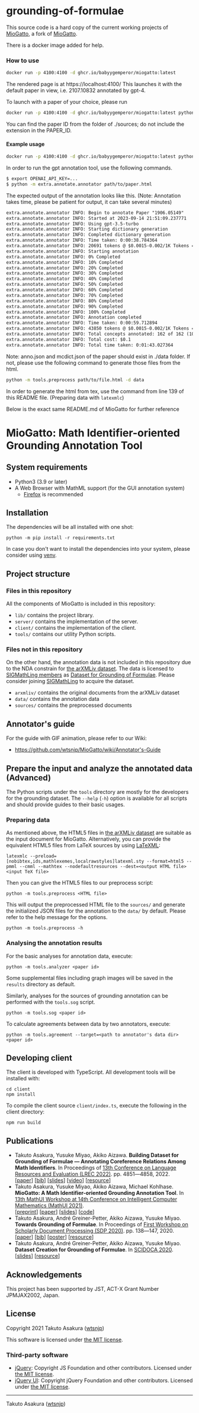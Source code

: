 # grounding-of-formulae

This source code is a hard copy of the current working projects of [MioGatto](https://github.com/babyygemperor/MioGatto), a fork of [MioGatto](https://github.com/babyygemperor/MioGatto). 

There is a docker image added for help.

### How to use

```sh
docker run -p 4100:4100 -d ghcr.io/babyygemperor/miogatto:latest
```

The rendered page is at https://localhost:4100/
This launches it with the default paper in view, i.e. 2107.10832 annotated by gpt-4.

To launch with a paper of your choice, please run

```sh
docker run -p 4100:4100 -d ghcr.io/babyygemperor/miogatto:latest python -m server <PAPER_ID>
```

You can find the paper ID from the folder of ./sources; do not include the extension in the PAPER_ID.

#### Example usage

```sh
docker run -p 4100:4100 -d ghcr.io/babyygemperor/miogatto:latest python -m server 1906.05149-StableBeluga2
```

In order to run the gpt annotation tool, use the following commands.

```sh
$ export OPENAI_API_KEY=...
$ python -m extra.annotate.annotator path/to/paper.html
```

The expected output of the annotation looks like this. (Note: Annotation takes time, please be patient for output, it can take several minutes)
```txt
extra.annotate.annotator INFO: Begin to annotate Paper "1906.05149"
extra.annotate.annotator INFO: Started at 2023-09-14 21:51:09.237771
extra.annotate.annotator INFO: Using gpt-3.5-turbo
extra.annotate.annotator INFO: Starting dictionary generation
extra.annotate.annotator INFO: Completed dictionary generation
extra.annotate.annotator INFO: Time taken: 0:00:38.784364
extra.annotate.annotator INFO: 20691 tokens @ $0.0015-0.002/1K Tokens = $0.032619 in 40 seconds => 517.275 Tokens/second
extra.annotate.annotator INFO: Starting annotation
extra.annotate.annotator INFO: 0% Completed
extra.annotate.annotator INFO: 10% Completed
extra.annotate.annotator INFO: 20% Completed
extra.annotate.annotator INFO: 30% Completed
extra.annotate.annotator INFO: 40% Completed
extra.annotate.annotator INFO: 50% Completed
extra.annotate.annotator INFO: 60% Completed
extra.annotate.annotator INFO: 70% Completed
extra.annotate.annotator INFO: 80% Completed
extra.annotate.annotator INFO: 90% Completed
extra.annotate.annotator INFO: 100% Completed
extra.annotate.annotator INFO: Annotation completed
extra.annotate.annotator INFO: Time taken: 0:00:59.712894
extra.annotate.annotator INFO: 43850 tokens @ $0.0015-0.002/1K Tokens = $0.065848 in 59 seconds => 743.2203389830509 Tokens/second
extra.annotate.annotator INFO: Total concepts annotated: 162 of 162 (100.0%)
extra.annotate.annotator INFO: Total cost: $0.1
extra.annotate.annotator INFO: Total time taken: 0:01:43.027364
```

Note: anno.json and mcdict.json of the paper should exist in ./data folder. If not, please use the following command to generate those files from the html.

```sh
python -m tools.preprocess path/to/file.html -d data
```

In order to generate the html from tex, use the command from line 139 of this README file. (Preparing data with `latexmlc`) 

Below is the exact same README.md of MioGatto for further reference

# MioGatto: Math Identifier-oriented Grounding Annotation Tool

## System requirements

* Python3 (3.9 or later)
* A Web Browser with MathML support (for the GUI annotation system)
    * [Firefox](https://www.mozilla.org/firefox/) is recommended

## Installation

The dependencies will be all installed with one shot:

```shell
python -m pip install -r requirements.txt
```

In case you don't want to install the dependencies into your system, please
consider using [venv](https://docs.python.org/3/library/venv.html).

## Project structure

### Files in this repository

All the components of MioGatto is included in this repository:

* `lib/` contains the project library.
* `server/` contains the implementation of the server.
* `client/` contains the implementation of the client.
* `tools/` contains our utility Python scripts.

### Files not in this repository

On the other hand, the annotation data is not included in this repository due
to the NDA constrain for [the arXMLiv dataset](https://sigmathling.kwarc.info/resources/arxmliv-dataset-2020/). The data is licensed to
[SIGMathLing members](https://sigmathling.kwarc.info/member/) as [Dataset for
Grounding of Formulae](https://sigmathling.kwarc.info/resources/grounding-dataset/).
Please consider joining [SIGMathLing](https://sigmathling.kwarc.info/member/)
to acquire the dataset.

* `arxmliv/` contains the original documents from the arXMLiv dataset
* `data/` contains the annotation data
* `sources/` contains the preprocessed documents

## Annotator's guide

For the guide with GIF animation, please refer to our Wiki:

* <https://github.com/wtsnjp/MioGatto/wiki/Annotator's-Guide>

## Prepare the input and analyze the annotated data (Advanced)

The Python scripts under the `tools` directory are mostly for the developers
for the grounding dataset. The `--help` (`-h`) option is available for all
scripts and should provide guides to their basic usages.

### Preparing data

As mentioned above, the HTML5 files in [the arXMLiv dataset](https://sigmathling.kwarc.info/resources/arxmliv-dataset-2020/)
are suitable as the input document for MioGatto. Alternatively, you can provide
the equivalent HTML5 files from LaTeX sources by using
[LaTeXML](https://dlmf.nist.gov/LaTeXML/):

```shell
latexmlc --preload=[nobibtex,ids,mathlexemes,localrawstyles]latexml.sty --format=html5 --pmml --cmml --mathtex --nodefaultresources --dest=<output HTML file> <input TeX file>
```

Then you can give the HTML5 files to our preprocess script:

```shell
python -m tools.preprocess <HTML file>
```

This will output the preprocessed HTML file to the `sources/` and generate the
initialized JSON files for the annotation to the `data/` by default. Please
refer to the help message for the options.

```shell
python -m tools.preprocess -h
```

### Analysing the annotation results

For the basic analyses for annotation data, execute:

```shell
python -m tools.analyzer <paper id>
```

Some supplemental files including graph images will be saved in the `results`
directory as default.

Similarly, analyses for the sources of grounding annotation can be performed
with the `tools.sog` script.

```shell
python -m tools.sog <paper id>
```

To calculate agreements between data by two annotators, execute:

```shell
python -m tools.agreement --target=<path to annotator's data dir> <paper id>
```

## Developing client

The client is developed with TypeScript. All development tools will be
installed with:

```shell
cd client
npm install
```

To compile the client source `client/index.ts`, execute the following in the
client directory:

```shell
npm run build
```

## Publications

* Takuto Asakura, Yusuke Miyao, Akiko Aizawa. **Building Dataset for Grounding of Formulae — Annotating Coreference Relations Among Math Identifiers**. In Proceedings of [13th Conference on Language Resources and Evaluation (LREC 2022)](https://lrec2022.lrec-conf.org). pp. 4851―4858, 2022.  
  [[paper](https://aclanthology.org/2022.lrec-1.519/)] [[bib](http://www.lrec-conf.org/proceedings/lrec2022/bib/2022.lrec-1.519.bib)] [[slides](https://speakerdeck.com/wtsnjp/lrec2022)] [[video](http://www.lrec-conf.org/proceedings/lrec2022/media/sessions/935.mp4)] [[resource](https://sigmathling.kwarc.info/resources/grounding-dataset/)]
* Takuto Asakura, Yusuke Miyao, Akiko Aizawa, Michael Kohlhase. **MioGatto: A Math Identifier-oriented Grounding Annotation Tool**. In [13th MathUI Workshop at 14th Conference on Intelligent Computer Mathematics (MathUI 2021)](https://cicm-conference.org/2021/cicm.php?event=MathUI).  
  [[preprint](https://easychair.org/publications/preprint/FSSk)] [[paper](https://kwarc.info/teaching/CICM21WS/mathui5.pdf)] [[slides](https://speakerdeck.com/wtsnjp/mathui2021)] [[code](https://github.com/wtsnjp/MioGatto)]
* Takuto Asakura, André Greiner-Petter, Akiko Aizawa, Yusuke Miyao. **Towards Grounding of Formulae**. In Proceedings of [First Workshop on Scholarly Document Processing (SDP 2020)](https://ornlcda.github.io/SDProc/). pp. 138―147, 2020.  
	[[paper](https://www.aclweb.org/anthology/2020.sdp-1.16/)] [[bib](https://www.aclweb.org/anthology/2020.sdp-1.16.bib)] [[poster](https://wtsnjp.com/posters/sdp2020-asakura-poster.pdf)]  [[resource](https://sigmathling.kwarc.info/resources/grounding-dataset/)]
* Takuto Asakura, André Greiner-Petter, Akiko Aizawa, Yusuke Miyao. **Dataset Creation for Grounding of Formulae**. In [SCIDOCA 2020](http://research.nii.ac.jp/SCIDOCA2020/).  
	[[slides](https://speakerdeck.com/wtsnjp/scidoca2020)] [[resource](https://sigmathling.kwarc.info/resources/grounding-dataset/)]

## Acknowledgements

This project has been supported by JST, ACT-X Grant Number JPMJAX2002, Japan.

## License

Copyright 2021 Takuto Asakura ([wtsnjp](https://wtsnjp.com))

This software is licensed under [the MIT license](./LICENSE).

### Third-party software

* [jQuery](https://jquery.org/): Copyright JS Foundation and other contributors. Licensed under [the MIT license](https://jquery.org/license).
* [jQuery UI](https://jqueryui.com/): Copyright jQuery Foundation and other contributors. Licensed under [the MIT license](https://github.com/jquery/jquery-ui/blob/HEAD/LICENSE.txt).

---

Takuto Asakura ([wtsnjp](https://wtsnjp.com))
